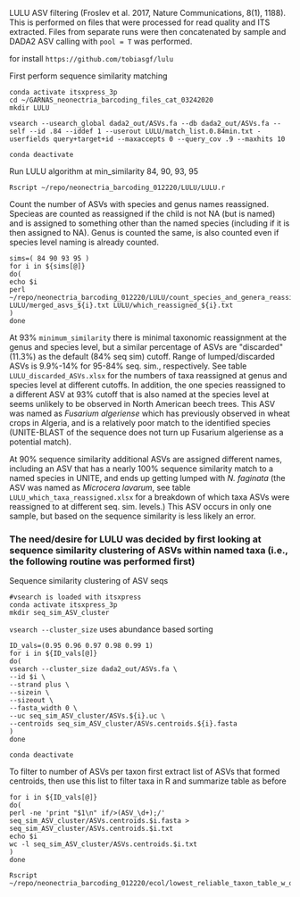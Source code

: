 LULU ASV filtering (Froslev et al. 2017, Nature Communications, 8(1), 1188). This is performed on files that were processed for read quality and ITS extracted. Files from separate runs were then concatenated by sample and DADA2 ASV calling with `pool = T` was performed.

for install `https://github.com/tobiasgf/lulu`

First perform sequence similarity matching

```
conda activate itsxpress_3p
cd ~/GARNAS_neonectria_barcoding_files_cat_03242020
mkdir LULU

vsearch --usearch_global dada2_out/ASVs.fa --db dada2_out/ASVs.fa --self --id .84 --iddef 1 --userout LULU/match_list.0.84min.txt -userfields query+target+id --maxaccepts 0 --query_cov .9 --maxhits 10

conda deactivate
```

Run LULU algorithm at min_similarity 84, 90, 93, 95
```
Rscript ~/repo/neonectria_barcoding_012220/LULU/LULU.r
```
Count the number of ASVs with species and genus names reassigned. Specieas are counted as reassigned if the child is not NA (but is named) and is assigned to something other than the named species (including if it is then assigned to NA). Genus is counted the same, is also counted even if species level naming is already counted.
```
sims=( 84 90 93 95 )
for i in ${sims[@]}
do(
echo $i
perl ~/repo/neonectria_barcoding_012220/LULU/count_species_and_genera_reassigned.pl LULU/merged_asvs_${i}.txt LULU/which_reassigned_${i}.txt
)
done
```
At 93% `minimum_similarity` there is minimal taxonomic reassignment at the genus and species level, but a similar percentage of ASVs are "discarded" (11.3%) as the default (84% seq sim) cutoff. Range of lumped/discarded ASVs is 9.9%-14% for 95-84% seq. sim., respectively. See table `LULU_discarded_ASVs.xlsx` for the numbers of taxa reassigned at genus and species level at different cutoffs. In addition, the one species reassigned to a different ASV at 93% cutoff that is also named at the species level at seems unlikely to be observed in North American beech trees. This ASV was named as *Fusarium algeriense* which has previously observed in wheat crops in Algeria, and is a relatively poor match to the identified species (UNITE-BLAST of the sequence does not turn up Fusarium algeriense as a potential match).

At 90% sequence similarity additional ASVs are assigned different names, including an ASV that has a nearly 100% sequence similarity match to a named species in UNITE, and ends up getting lumped with *N. faginata* (the ASV was named as *Microcera lavarum*, see table `LULU_which_taxa_reassigned.xlsx` for a breakdown of which taxa ASVs were reassigned to at different seq. sim. levels.) This ASV occurs in only one sample, but based on the sequence similarity is less likely an error.


### The need/desire for LULU was decided by first looking at sequence similarity clustering of ASVs within named taxa (i.e., the following routine was performed first)

Sequence similarity clustering of ASV seqs
```
#vsearch is loaded with itsxpress
conda activate itsxpress_3p
mkdir seq_sim_ASV_cluster
```
`vsearch --cluster_size` uses abundance based sorting
```
ID_vals=(0.95 0.96 0.97 0.98 0.99 1)
for i in ${ID_vals[@]}
do(
vsearch --cluster_size dada2_out/ASVs.fa \
--id $i \
--strand plus \
--sizein \
--sizeout \
--fasta_width 0 \
--uc seq_sim_ASV_cluster/ASVs.${i}.uc \
--centroids seq_sim_ASV_cluster/ASVs.centroids.${i}.fasta
)
done

conda deactivate
```
To filter to number of ASVs per taxon first extract list of ASVs that formed centroids, then use this list to filter taxa in R and summarize table as before
```
for i in ${ID_vals[@]}
do(
perl -ne 'print "$1\n" if/>(ASV_\d+);/' seq_sim_ASV_cluster/ASVs.centroids.$i.fasta > seq_sim_ASV_cluster/ASVs.centroids.$i.txt
echo $i
wc -l seq_sim_ASV_cluster/ASVs.centroids.$i.txt
)
done
```

```
Rscript ~/repo/neonectria_barcoding_012220/ecol/lowest_reliable_taxon_table_w_otus.r
```

